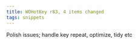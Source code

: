 ```yaml
---
title: WOHotKey r83, 4 items changed
tags: snippets
---
```


Polish issues; handle key repeat, optimize, tidy etc
